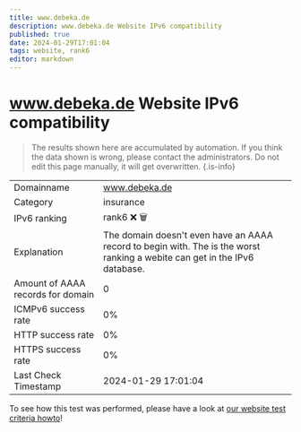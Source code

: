 ```yaml
---
title: www.debeka.de
description: www.debeka.de Website IPv6 compatibility
published: true
date: 2024-01-29T17:01:04
tags: website, rank6
editor: markdown
---
```


# www.debeka.de Website IPv6 compatibility

> The results shown here are accumulated by automation. If you think the data shown is wrong, please contact the administrators. 
> Do not edit this page manually, it will get overwritten.
{.is-info}


|   |   |
| - | - |
| Domainname | www.debeka.de
| Category | insurance |
| IPv6 ranking | rank6 :x: :wastebasket: |
| Explanation | The domain doesn't even have an AAAA record to begin with. The is the worst ranking a webite can get in the IPv6 database. |
| Amount of AAAA records for domain | 0 |
| ICMPv6 success rate | 0%|
| HTTP success rate | 0% |
| HTTPS success rate | 0% |
| Last Check Timestamp | 2024-01-29 17:01:04 |

To see how this test was performed, please have a look at [our website test criteria howto](/howto/testcriteria/website)!

